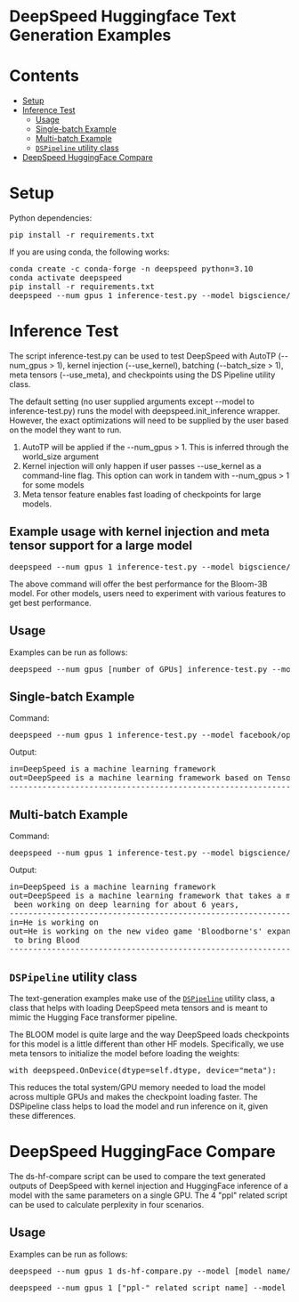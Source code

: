 
# DeepSpeed Huggingface Text Generation Examples

# Contents
   * [Setup](#setup)
   * [Inference Test](#inference-test)
        * [Usage](#usage)
        * [Single-batch Example](#single-batch-example)
        * [Multi-batch Example](#multi-batch-example)
        * [`DSPipeline` utility class](#dspipeline-utility-class)
   * [DeepSpeed HuggingFace Compare](#deepspeed-huggingface-compare)

# Setup
Python dependencies:
<pre>
pip install -r requirements.txt
</pre>
If you are using conda, the following works:
<pre>
conda create -c conda-forge -n deepspeed python=3.10
conda activate deepspeed
pip install -r requirements.txt
deepspeed --num_gpus 1 inference-test.py --model bigscience/bloom-3b --batch_size 2
</pre>

# Inference Test

The script inference-test.py can be used to test DeepSpeed with AutoTP (--num_gpus > 1), kernel injection (--use_kernel), batching (--batch_size > 1), meta tensors (--use_meta), and checkpoints using the DS Pipeline utility class. 

The default setting (no user supplied arguments except --model to inference-test.py) runs the model with deepspeed.init_inference wrapper. However, the exact optimizations will need to be supplied by the user based on the model they want to run.

1. AutoTP will be applied if the --num_gpus > 1. This is inferred through the world_size argument
2. Kernel injection will only happen if user passes --use_kernel as a command-line flag. This option can work in tandem with --num_gpus > 1 for some models
3. Meta tensor feature enables fast loading of checkpoints for large models. 

## Example usage with kernel injection and meta tensor support for a large model
<pre>
deepspeed --num_gpus 1 inference-test.py --model bigscience/bloom-3b --use_meta --use_kernel
</pre>

The above command will offer the best performance for the Bloom-3B model. For other models, users need to experiment with various features to get best performance. 

## Usage
Examples can be run as follows:
<pre>deepspeed --num_gpus [number of GPUs] inference-test.py --model [model name/path] --batch_size [batch] --dtype [data type]
</pre>

## Single-batch Example
Command:
<pre>
deepspeed --num_gpus 1 inference-test.py --model facebook/opt-125m
</pre>

Output:
<pre>
in=DeepSpeed is a machine learning framework                   
out=DeepSpeed is a machine learning framework based on TensorFlow. It was first released in 2015, then improved on 2016, and is now a major addition to the deep learning tools on GitHub.                                                                     
------------------------------------------------------------    
</pre>

## Multi-batch Example
Command:
<pre>
deepspeed --num_gpus 1 inference-test.py --model bigscience/bloom-3b --batch_size 2
</pre>

Output:
<pre>
in=DeepSpeed is a machine learning framework                                 
out=DeepSpeed is a machine learning framework that takes a machine learning algorithm and then uses those algorithms to find out how the user interacts with the environment. The company announced in July 2017 that it is ready for release - in 2018. It has
 been working on deep learning for about 6 years,                                                                                                                         
------------------------------------------------------------                                                                                                                                        
in=He is working on                                                      
out=He is working on the new video game 'Bloodborne's' expansion pack. Check out the trailer here: Bloodborne's expansion pack includes a complete remaster of the original game, including over 120 maps, playable characters, new quests, and the possibility
 to bring Blood
------------------------------------------------------------     
</pre>

## `DSPipeline` utility class
The text-generation examples make use of the [`DSPipeline`](utils.py) utility class, a class that helps with loading DeepSpeed meta tensors and is meant to mimic the Hugging Face transformer pipeline.

The BLOOM model is quite large and the way DeepSpeed loads checkpoints for this model is a little different than other HF models. Specifically, we use meta tensors to initialize the model before loading the weights:

<pre>
with deepspeed.OnDevice(dtype=self.dtype, device="meta"):
</pre>

This reduces the total system/GPU memory needed to load the model across multiple GPUs and makes the checkpoint loading faster.
The DSPipeline class helps to load the model and run inference on it, given these differences.

# DeepSpeed HuggingFace Compare

The ds-hf-compare script can be used to compare the text generated outputs of DeepSpeed with kernel injection and HuggingFace inference of a model with the same parameters on a single GPU.
The 4 "ppl" related script can be used to calculate perplexity in four scenarios.

## Usage
Examples can be run as follows:
<pre>deepspeed --num_gpus 1 ds-hf-compare.py --model [model name/path] --dtype [data type] --num_inputs [number of test inputs] --print_outputs
</pre>
<pre>deepspeed --num_gpus 1 ["ppl-" related script name] --model [model name/path]
</pre>